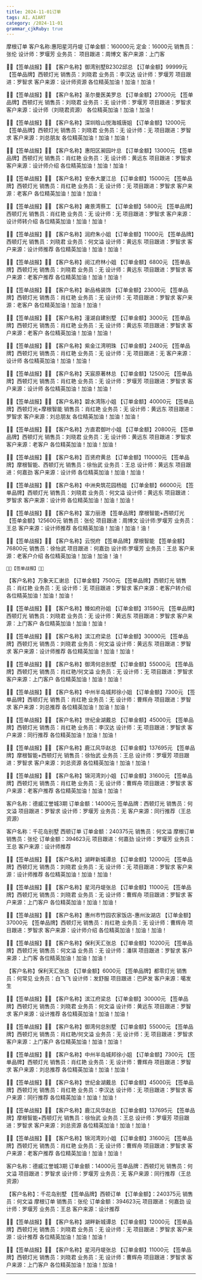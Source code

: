 ```yaml
---
title: 2024-11-01订单
tags: AI，AIART
category: /2024-11-01
grammar_cjkRuby: true
---
```



摩根订单
客户名称:惠阳星河丹堤
订单金额：160000元
定金：16000元
销售员：张伦
设计师：罗堰芳
业务员：
项目跟进：周博文
客户来源：上门客


  🚩🚩【签单战报】🚩🚩
【客户名称】御湾别墅B2302邱总
【订单金额】99999元
【签单品牌】西顿灯光
销售员：刘晓君
业务员：李汉达
设计师：罗堰芳
项目跟进：罗智求
客户来源：设计师资源
各位精英加油！加油！加油！


  🚩🚩【签单战报】🚩🚩
【客户名称】圣尔曼医美罗总
【订单金额】27000元
【签单品牌】西顿灯光
销售员：刘晓君
业务员：无
设计师：罗堰芳
项目跟进：罗智求
客户来源：设计师（刘晓君资源）
各位精英加油！加油！加油！

  🚩🚩【签单战报】🚩🚩
【客户名称】深圳晗山悦海城唐姐
【订单金额】12000元
【签单品牌】西顿灯光
销售员：刘晓君
业务员：无
设计师：无
项目跟进：罗智求
客户来源：刘总朋友
各位精英加油！加油！加油！

  🚩🚩【签单战报】🚩🚩
【客户名称】惠阳区昶园叶总
【订单金额】13000元
【签单品牌】西顿灯光
销售员：肖红艳
业务员：无
设计师：黄远东
项目跟进：罗智求
客户来源：设计师介绍
各位精英加油！加油！加油！

  🚩🚩【签单战报】🚩🚩
【客户名称】安泰大厦江总
【订单金额】15000元
【签单品牌】西顿灯光
销售员：肖红艳
业务员：无
设计师：无
项目跟进：罗智求
客户来源：老客户
各位精英加油！加油！加油！

  🚩🚩【签单战报】🚩🚩
【客户名称】雍景湾蔡工
【订单金额】5800元
【签单品牌】西顿灯光
销售员：肖红艳
业务员：无
设计师：无
项目跟进：罗智求
客户来源：设计师转介绍
各位精英加油！加油！加油！


  🚩🚩【签单战报】🚩🚩
【客户名称】润府朱小姐
【订单金额】11000元
【签单品牌】西顿灯光
销售员：刘晓君
业务员：何文溢
设计师：黄远东
项目跟进：罗智求
客户来源：设计师推荐
各位精英加油！加油！加油！

  🚩🚩【签单战报】🚩🚩
【客户名称】阅江府林小姐
【订单金额】6800元
【签单品牌】西顿灯光
销售员：刘晓君
业务员：无
设计师：黄远东
项目跟进：罗智求
客户来源：老客户推荐
各位精英加油！加油！加油！

  🚩🚩【签单战报】🚩🚩
【客户名称】新品格装饰
【订单金额】23000元
【签单品牌】西顿灯光
销售员：肖红艳
业务员：无
设计师：无
项目跟进：罗智求
客户来源：老客户
各位精英加油！加油！加油！

  🚩🚩【签单战报】🚩🚩
【客户名称】潼湖自建别墅
【订单金额】3000元
【签单品牌】西顿灯光
销售员：肖红艳
业务员：无
设计师：黄远东
项目跟进：罗智求
客户来源：老客户
各位精英加油！加油！加油！

  🚩🚩【签单战报】🚩🚩
【客户名称】紫金江湾明珠
【订单金额】2400元
【签单品牌】西顿灯光
销售员：肖红艳
业务员：无
设计师：无
项目跟进：无
客户来源：设计师
各位精英加油！加油！加油！

  🚩🚩【签单战报】🚩🚩
【客户名称】天宸原著林总
【订单金额】12500元
【签单品牌】西顿灯光
销售员：肖红艳
业务员：无
设计师：罗堰芳
项目跟进：罗智求
客户来源：设计师
各位精英加油！加油！加油！

  🚩🚩【签单战报】🚩🚩
【客户名称】碧水湾陈小姐
【订单金额】40000元
【签单品牌】西顿灯光+摩根智能
销售员：肖红艳
业务员：无
设计师：黄远东
项目跟进：罗智求
客户来源：刘总朋友
各位精英加油！加油！加油！

  🚩🚩【签单战报】🚩🚩
【客户名称】方直君御叶小姐
【订单金额】20800元
【签单品牌】西顿灯光
销售员：刘晓君
业务员：无
设计师：黄远东
项目跟进：罗智求
客户来源：老客户
各位精英加油！加油！加油！

🚩🚩【签单战报】🚩🚩
【客户名称】百贤府黄总
【订单金额】110000元
【签单品牌】摩根智能、西顿灯光
销售员：徐怡武
业务员：王总
设计师：黄远东
项目跟进：何嘉劲
客户来源：设计师
各位精英加油！加油！加油！

🚩🚩【签单战报】🚩🚩
【客户名称】中洲央筑花园杨姐
【订单金额】66000元
【签单品牌】西顿灯光
销售员：刘晓君
业务员：何文溢
设计师：黄远东
项目跟进：罗智求
客户来源：设计师
各位精英加油！加油！加油！

🚩🚩【签单战报】🚩🚩
【客户名称】富力丽港
【签单品牌】摩根智能+西顿灯光
【签单金额】125600元
  销售员：张伦
  项目跟进：周博文
  设计师:罗堰芳
  业务员：王总
  客户来源：设计师推荐
  各位精英加油！加油！加油！油！
  
  
  🚩🚩【签单战报】🚩🚩
【客户名称】云悦府
【签单品牌】摩根智能
【签单金额】76800元
  销售员：徐怡武
  项目跟进：何嘉劲
  设计师:罗堰芳
  业务员：王总
  客户来源：老客户介绍
  各位精英加油！加油！加油！油！
  
    🚩🚩【签单战报】🚩🚩
【客户名称】万象天汇谢总
【订单金额】7500元
【签单品牌】西顿灯光
销售员：肖红艳
业务员：无
设计师：无
项目跟进：罗智求
客户来源：老客户转介绍
各位精英加油！加油！加油！

  🚩🚩【签单战报】🚩🚩
【客户名称】臻如府孙姐
【订单金额】31590元
【签单品牌】西顿灯光
销售员：刘晓君
业务员：无
设计师：黄远东
项目跟进：罗智求
客户来源：上门客户
各位精英加油！加油！加油！

  🚩🚩【签单战报】🚩🚩
【客户名称】滨江府梁总
【订单金额】30000元
【签单品牌】西顿灯光
销售员：刘晓君
业务员：何文溢
设计师：黄远东
项目跟进：罗智求
客户来源：设计师推荐
各位精英加油！加油！加油！

  🚩🚩【签单战报】🚩🚩
【客户名称】御湾何总别墅
【订单金额】55000元
【签单品牌】西顿灯光
销售员：肖红艳/何文溢
业务员：无
设计师：无
项目跟进：罗智求
客户来源：上门客户
各位精英加油！加油！加油！

  🚩🚩【签单战报】🚩🚩
【客户名称】中州半岛城邦徐小姐
【订单金额】7300元
【签单品牌】西顿灯光
销售员：肖红艳
业务员：无
设计师：曹辉舟
项目跟进：罗智求
客户来源：刘总推荐
各位精英加油！加油！加油！

  🚩🚩【签单战报】🚩🚩
【客户名称】世纪金湖戴总
【订单金额】45000元
【签单品牌】西顿灯光
销售员：肖红艳
业务员：李汉达
设计师：无
项目跟进：罗智求
客户来源：同行推荐
各位精英加油！加油！加油！

  🚩🚩【签单战报】🚩🚩
【客户名称】鹿江风华赵总
【订单金额】137695元
【签单品牌】摩根智能+西顿灯光
销售员：徐怡武
业务员：王总
设计师：罗堰芳
项目跟进：罗智求
客户来源：刘总资源
各位精英加油！加油！加油！

  🚩🚩【签单战报】🚩🚩
【客户名称】锦河湾刘小姐
【订单金额】31600元
【签单品牌】西顿灯光
销售员：肖红艳
业务员：无
设计师：曹辉舟
项目跟进：罗智求
客户来源：老客户推荐
各位精英加油！加油！加油！

客户名称：德威江誉城3期
订单金额：14000元
签单品牌：西顿灯光
销售员：何文溢
项目跟进：罗智求
设计师：罗堰芳
业务员：无
客户来源：同行推荐（王总资源）

客户名称：千花岛别墅
西顿订单
订单金额：240375元
销售员：何文溢
摩根订单
销售员：张伦
订单金额：394623元
项目跟进：何嘉劲
设计师：罗堰芳
业务员：王总
客户来源：设计师推荐

  🚩🚩【签单战报】🚩🚩
【客户名称】湖畔新城谭总
【订单金额】12000元
【签单品牌】西顿灯光
销售员：刘晓君
业务员：无
设计师：无
项目跟进：罗智求
客户来源：设计师推荐
各位精英加油！加油！加油！

  🚩🚩【签单战报】🚩🚩
【客户名称】星河丹堤张总
【订单金额】11000元
【签单品牌】西顿灯光
销售员：刘晓君
业务员：无
设计师：曹辉舟
项目跟进：罗智求
客户来源：上门客户
各位精英加油！加油！加油！

  🚩🚩【签单战报】🚩🚩
【客户名称】惠州市竹园农家饭店-惠州汝湖店
【订单金额】37000元
【签单品牌】西顿灯光
销售员：肖红艳
业务员：无
设计师：曹辉舟
项目跟进：罗智求
客户来源：设计师介绍
各位精英加油！加油！加油！

🚩🚩【签单战报】🚩🚩
【客户名称】保利天汇张总
【订单金额】10200元
【签单品牌】西顿灯光
销售员：何文溢
业务员：无
设计师：潘琪
项目跟进：罗智求
客户来源：上门客
各位精英加油！加油！加油！




【客户名称】保利天汇张总
【订单金额】6000元
【签单品牌】都零灯光
销售员：何常见
业务员：白飞飞
设计师：发舒服
项目跟进：巴萨发
客户来源：噶发生



 🚩🚩【签单战报】🚩🚩
【客户名称】滨江府梁总
【订单金额】30000元
【签单品牌】西顿灯光
销售员：刘晓君
业务员：何文溢
设计师：黄远东
项目跟进：罗智求
客户来源：设计推荐
各位精英加油！加油！加油！

  🚩🚩【签单战报】🚩🚩
【客户名称】御湾何总别墅
【订单金额】55000元
【签单品牌】西顿灯光
销售员：肖红艳/何文溢
业务员：无
设计师：无
项目跟进：罗智求
客户来源：上门客户
各位精英加油！加油！加油！

  🚩🚩【签单战报】🚩🚩
【客户名称】中州半岛城邦徐小姐
【订单金额】7300元
【签单品牌】西顿灯光
销售员：肖红艳
业务员：无
设计师：曹辉舟
项目跟进：罗智求
客户来源：刘总推荐
各位精英加油！加油！加油！

  🚩🚩【签单战报】🚩🚩
【客户名称】世纪金湖戴总
【订单金额】45000元
【签单品牌】西顿灯光
销售员：肖红艳
业务员：李汉达
设计师：无
项目跟进：罗智求
客户来源：同行推荐
各位精英加油！加油！加油！

  🚩🚩【签单战报】🚩🚩
【客户名称】鹿江风华赵总
【订单金额】137695元
【签单品牌】摩根智能+西顿灯光
销售员：徐怡武
业务员：王总
设计师：罗堰芳
项目跟进：罗智求
客户来源：刘总资源
各位精英加油！加油！加油！

  🚩🚩【签单战报】🚩🚩
【客户名称】锦河湾刘小姐
【订单金额】31600元
【签单品牌】西顿灯光
销售员：肖红艳
业务员：无
设计师：曹辉舟
项目跟进：罗智求
客户来源：老客户推荐
各位精英加油！加油！加油！

客户名称：德威江誉城3期
订单金额：14000元
签单品牌：西顿灯光
销售员：何文溢
项目跟进：罗智求
设计师：罗堰芳
业务员：无
客户来源：同行推荐（王总资源）

【客户名称】：千花岛别墅
【签单品牌】西顿订单
【订单金额】：240375元
销售员：何文溢
摩根订单
销售员：张伦
订单金额：394623元
项目跟进：何嘉劲
设计师：罗堰芳
业务员：王总
客户来源：设计推荐

  🚩🚩【签单战报】🚩🚩
【客户名称】湖畔新城谭总
【订单金额】12000元
【签单品牌】西顿灯光
销售员：刘晓君
业务员：无
设计师：无
项目跟进：罗智求
客户来源：设计推荐
各位精英加油！加油！加油！

  🚩🚩【签单战报】🚩🚩
【客户名称】星河丹堤张总
【订单金额】11000元
【签单品牌】西顿灯光
销售员：刘晓君
业务员：无
设计师：曹辉舟
项目跟进：罗智求
客户来源：上门客户
各位精英加油！加油！加油！

----------

